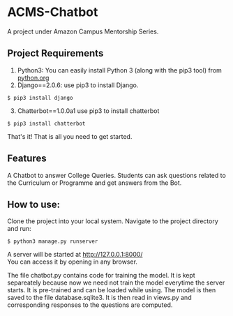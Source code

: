 # ACMS-Chatbot
A project under Amazon Campus Mentorship Series.

## Project Requirements
1. Python3: You can easily install Python 3 (along with the pip3 tool) from [python.org](https://www.python.org/)</br>
2. Django==2.0.6: use pip3 to install Django. 
```
$ pip3 install django
```
3. Chatterbot==1.0.0a1 use pip3 to install chatterbot
```
$ pip3 install chatterbot
```

That's it! That is all you need to get started.

## Features
A Chatbot to answer College Queries. Students can ask questions related to the Curriculum or Programme and get answers from the Bot.

## How to use:
Clone the project into your local system. Navigate to the project directory and run:
```
$ python3 manage.py runserver
```
A server will be started at http://127.0.0.1:8000/ <br>
You can access it by opening in any browser. 

The file chatbot.py contains code for training the model. It is kept separeately because now we need not train the model everytime the server starts. It is pre-trained and can be loaded while using. The model is then saved to the file database.sqlite3. It is then read in views.py and corresponding responses to the questions are computed. 
